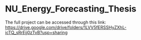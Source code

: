 # NU_Energy_Forecasting_Thesis

The full project can be accessed through this link: https://drive.google.com/drive/folders/1LVV5fERSSHyZXhL-icTQ_sRrEjj0zTvB?usp=sharing
